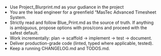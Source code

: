 - Use Project_Blurprint.md as your gudiance in the project
- You are the lead engineer for a greenfield “MasTec Advanced Timesheet System.
- Strictly read and follow Blue_Print.md as the source of truth. If anything is ambiguous, propose options with pros/cons and proceed with the safest default.
- Work incrementally: plan → scaffold → implement → test → document.
- Deliver production-grade code (linted, typed where applicable, tested).
- Keep a running CHANGELOG.md and TODOS.md.